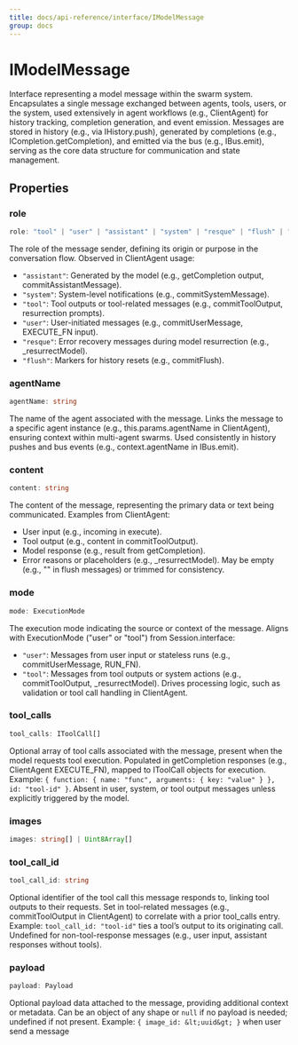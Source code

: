 ```yaml
---
title: docs/api-reference/interface/IModelMessage
group: docs
---
```


# IModelMessage

Interface representing a model message within the swarm system.
Encapsulates a single message exchanged between agents, tools, users, or the system, used extensively in agent workflows (e.g., ClientAgent) for history tracking, completion generation, and event emission.
Messages are stored in history (e.g., via IHistory.push), generated by completions (e.g., ICompletion.getCompletion), and emitted via the bus (e.g., IBus.emit), serving as the core data structure for communication and state management.

## Properties

### role

```ts
role: "tool" | "user" | "assistant" | "system" | "resque" | "flush" | "developer"
```

The role of the message sender, defining its origin or purpose in the conversation flow.
Observed in ClientAgent usage:
- `"assistant"`: Generated by the model (e.g., getCompletion output, commitAssistantMessage).
- `"system"`: System-level notifications (e.g., commitSystemMessage).
- `"tool"`: Tool outputs or tool-related messages (e.g., commitToolOutput, resurrection prompts).
- `"user"`: User-initiated messages (e.g., commitUserMessage, EXECUTE_FN input).
- `"resque"`: Error recovery messages during model resurrection (e.g., _resurrectModel).
- `"flush"`: Markers for history resets (e.g., commitFlush).

### agentName

```ts
agentName: string
```

The name of the agent associated with the message.
Links the message to a specific agent instance (e.g., this.params.agentName in ClientAgent), ensuring context within multi-agent swarms.
Used consistently in history pushes and bus events (e.g., context.agentName in IBus.emit).

### content

```ts
content: string
```

The content of the message, representing the primary data or text being communicated.
Examples from ClientAgent:
- User input (e.g., incoming in execute).
- Tool output (e.g., content in commitToolOutput).
- Model response (e.g., result from getCompletion).
- Error reasons or placeholders (e.g., _resurrectModel).
May be empty (e.g., "" in flush messages) or trimmed for consistency.

### mode

```ts
mode: ExecutionMode
```

The execution mode indicating the source or context of the message.
Aligns with ExecutionMode ("user" or "tool") from Session.interface:
- `"user"`: Messages from user input or stateless runs (e.g., commitUserMessage, RUN_FN).
- `"tool"`: Messages from tool outputs or system actions (e.g., commitToolOutput, _resurrectModel).
Drives processing logic, such as validation or tool call handling in ClientAgent.

### tool_calls

```ts
tool_calls: IToolCall[]
```

Optional array of tool calls associated with the message, present when the model requests tool execution.
Populated in getCompletion responses (e.g., ClientAgent EXECUTE_FN), mapped to IToolCall objects for execution.
Example: `{ function: { name: "func", arguments: { key: "value" } }, id: "tool-id" }`.
Absent in user, system, or tool output messages unless explicitly triggered by the model.

### images

```ts
images: string[] | Uint8Array[]
```

### tool_call_id

```ts
tool_call_id: string
```

Optional identifier of the tool call this message responds to, linking tool outputs to their requests.
Set in tool-related messages (e.g., commitToolOutput in ClientAgent) to correlate with a prior tool_calls entry.
Example: `tool_call_id: "tool-id"` ties a tool’s output to its originating call.
Undefined for non-tool-response messages (e.g., user input, assistant responses without tools).

### payload

```ts
payload: Payload
```

Optional payload data attached to the message, providing additional context or metadata.
Can be an object of any shape or `null` if no payload is needed; undefined if not present.
Example: `{ image_id: &lt;uuid&gt; }` when user send a message
